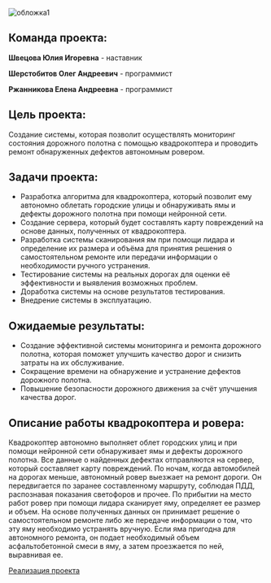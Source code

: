 
![обложка1](https://github.com/user-attachments/assets/93c8e315-d91e-4076-980b-6bba40b66471)

## Команда проекта:

**Швецова Юлия Игоревна** - наставник 

**Шерстобитов Олег Андреевич** -  программист 

**Ржанникова Елена Андреевна** - программист


## Цель проекта:
Создание системы, которая позволит осуществлять мониторинг состояния дорожного полотна с помощью квадрокоптера и проводить ремонт обнаруженных дефектов автономным ровером.
## Задачи проекта:
- Разработка алгоритма для квадрокоптера, который позволит ему автономно облетать городские улицы и обнаруживать ямы и дефекты дорожного полотна при помощи нейронной сети.
- Создание сервера, который будет составлять карту повреждений на основе данных, полученных от квадрокоптера.
- Разработка системы сканирования ям при помощи лидара и определение их размера и объёма для принятия решения о самостоятельном ремонте или передачи информации о необходимости ручного устранения.
- Тестирование системы на реальных дорогах для оценки её эффективности и выявления возможных проблем.
- Доработка системы на основе результатов тестирования.
- Внедрение системы в эксплуатацию.
## Ожидаемые результаты:
- Создание эффективной системы мониторинга и ремонта дорожного полотна, которая поможет улучшить качество дорог и снизить затраты на их обслуживание.
- Сокращение времени на обнаружение и устранение дефектов дорожного полотна.
- Повышение безопасности дорожного движения за счёт улучшения качества дорог.
## Описание работы квадрокоптера и ровера:
Квадрокоптер автономно выполняет облет городских улиц и при помощи нейронной сети обнаруживает ямы и дефекты дорожного полотна. Все данные о найденных дефектах отправляются на сервер, который составляет карту повреждений. По ночам, когда автомобилей на дорогах меньше, автономный ровер выезжает на ремонт дороги. Он передвигается по заранее составленному маршруту, соблюдая ПДД, распознавая показания светофоров и прочее. По прибытии на место работ ровер при помощи лидара сканирует яму, определяет ее размер и объем. На основе полученных данных он принимает решение о самостоятельном ремонте либо же передаче информации о том, что эту яму необходимо устранять вручную. Если яма пригодна для автономного ремонта, он подает необходимый объем асфальтобетонной смеси в яму, а затем проезжается по ней, выравнивая ее.


[Реализация проекта](https://github.com/ElenaRzh/Autonomous-road-surface-monitoring-and-repair-system./blob/main/DEVELOPMENT.md)


